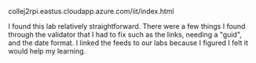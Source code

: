 collej2rpi.eastus.cloudapp.azure.com/iit/index.html

I found this lab relatively straightforward. There were a few things I found through the validator that I had to fix such as the links, needing a "guid", and the date format. I linked the feeds to our labs because I figured I felt it would help my learning.